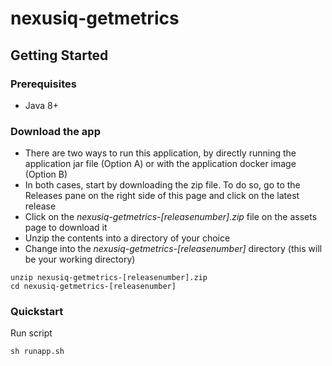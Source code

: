 # nexusiq-getmetrics

## Getting Started

### Prerequisites
  * Java 8+

### Download the app 
  * There are two ways to run this application, by directly running the application jar file (Option A) or with the application docker image (Option B)
  * In both cases, start by downloading the zip file. To do so, go to the Releases pane on the right side of this page and click on the latest release
  * Click on the *nexusiq-getmetrics-[releasenumber].zip* file on the assets page to download it
  * Unzip the contents into a directory of your choice
  * Change into the *nexusiq-getmetrics-[releasenumber]* directory (this will be your working directory)

```
unzip nexusiq-getmetrics-[releasenumber].zip
cd nexusiq-getmetrics-[releasenumber]
```

### Quickstart

Run script
```
sh runapp.sh
```

